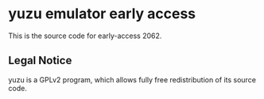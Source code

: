 yuzu emulator early access
=============

This is the source code for early-access 2062.

## Legal Notice

yuzu is a GPLv2 program, which allows fully free redistribution of its source code.